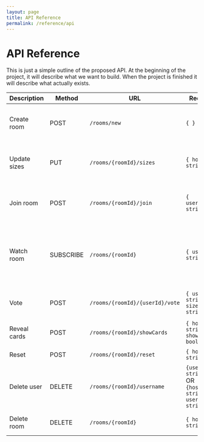 ```yaml
---
layout: page
title: API Reference
permalink: /reference/api
---
```


# API Reference

This is just a simple outline of the proposed API. At the beginning of the project, it will describe what we want to build. When the project is finished it will describe what actually exists.

| Description  | Method    | URL                             | Request                                                        | Response                                                  | Comment                                                       |
| ------------ | --------- | ------------------------------- | -------------------------------------------------------------- | --------------------------------------------------------- | ------------------------------------------------------------- |
| Create room  | POST      | `/rooms/new`                    | `{ }`                                                          | `{ roomId: string, hostKey: string, validSizes: string }` |                                                               |
| Update sizes | PUT       | `/rooms/{roomId}/sizes`         | `{ hostKey: string }`                                          | 200 SUCCESS                                               | do we keep historical votes after "clearing"?                 |
| Join room    | POST      | `/rooms/{roomId}/join`          | `{ username: string }`                                         | `{ userKey: string, username: string }`                   | (Username must not already exist in room)                     |
| Watch room   | SUBSCRIBE | `/rooms/{roomId}`               | `{ userKey: string }`                                          |                                                           | (web socket updates on new votes, show/hide cards, and reset) |
| Vote         | POST      | `/rooms/{roomId}/{userId}/vote` | `{ userKey: string, size: string }`                            | 201 CREATED                                               | (size must be valid for room, else 4xx)                       |
| Reveal cards | POST      | `/rooms/{roomId}/showCards`     | `{ hostKey: string, showCards: boolean }`                      | 200 SUCCESS                                               | no response body                                              |
| Reset        | POST      | `/rooms/{roomId}/reset`         | `{ hostKey: string }`                                          | 200 SUCCESS                                               |                                                               |
| Delete user  | DELETE    | `/rooms/{roomId}/username`      | `{userKey: string }` OR `{hostKey: string, username: string }` | 200 SUCCESS                                               | no response body                                              |
| Delete room  | DELETE    | `/rooms/{roomId}`               | `{ hostKey: string }`                                          | 200 SUCCESS                                               | no response body                                              |
